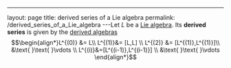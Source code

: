---
 layout: page
 title: derived series of a Lie algebra
 permalink: /derived_series_of_a_Lie_algebra
---Let $L$ be a [Lie algebra](https://defsmath.github.io/DefsMath/Lie_algebra). Its **derived series** is given by the [derived algebras](https://defsmath.github.io/DefsMath/derived_Lie_algebra) $$\begin{align*}L^{(0)} &= L\\ L^{(1)}&= [L,L] \\ L^{(2)} &= [L^{(1)},L^{(1)}]\\ &\text{ }\text{ }\vdots \\ L^{(i)}&=[L^{(i-1)},L^{(i-1)}] \\ &\text{ }\text{ }\vdots  \end{align*}$$